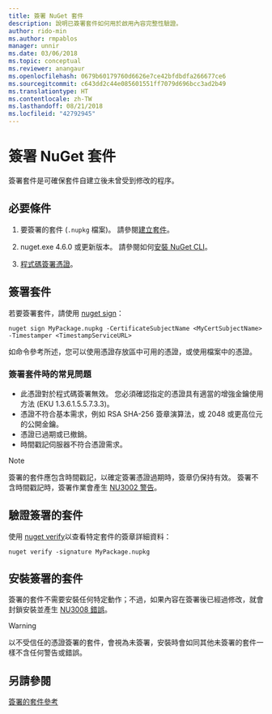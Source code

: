 ```yaml
---
title: 簽署 NuGet 套件
description: 說明已簽署套件如何用於啟用內容完整性驗證。
author: rido-min
ms.author: rmpablos
manager: unnir
ms.date: 03/06/2018
ms.topic: conceptual
ms.reviewer: anangaur
ms.openlocfilehash: 0679b60179760d6626e7ce42bfdbdfa266677ce6
ms.sourcegitcommit: c643dd2c44e085601551ff7079d696bcc3ad2b49
ms.translationtype: HT
ms.contentlocale: zh-TW
ms.lasthandoff: 08/21/2018
ms.locfileid: "42792945"
---
```

# <a name="signing-nuget-packages"></a>簽署 NuGet 套件

簽署套件是可確保套件自建立後未曾受到修改的程序。

## <a name="prerequisites"></a>必要條件

1. 要簽署的套件 (`.nupkg` 檔案)。 請參閱[建立套件](creating-a-package.md)。

1. nuget.exe 4.6.0 或更新版本。 請參閱如何[安裝 NuGet CLI](../install-nuget-client-tools.md#nugetexe-cli)。

1. [程式碼簽署憑證](../reference/signed-packages-reference.md#get-a-code-signing-certificate)。

## <a name="sign-a-package"></a>簽署套件

若要簽署套件，請使用 [nuget sign](../tools/cli-ref-sign.md)：

```cli
nuget sign MyPackage.nupkg -CertificateSubjectName <MyCertSubjectName> -Timestamper <TimestampServiceURL>
```

如命令參考所述，您可以使用憑證存放區中可用的憑證，或使用檔案中的憑證。

### <a name="common-problems-when-signing-a-package"></a>簽署套件時的常見問題

- 此憑證對於程式碼簽署無效。 您必須確認指定的憑證具有適當的增強金鑰使用方法 (EKU 1.3.6.1.5.5.7.3.3)。
- 憑證不符合基本需求，例如 RSA SHA-256 簽章演算法，或 2048 或更高位元的公開金鑰。
- 憑證已過期或已撤銷。
- 時間戳記伺服器不符合憑證需求。

> [!Note]
> 簽署的套件應包含時間戳記，以確定簽署憑證過期時，簽章仍保持有效。 簽署不含時間戳記時，簽署作業會產生 [NU3002 警告](../reference/errors-and-warnings/NU3002.md)。

## <a name="verify-a-signed-package"></a>驗證簽署的套件

使用 [nuget verify](../tools/cli-ref-verify.md)以查看特定套件的簽章詳細資料：

```cli
nuget verify -signature MyPackage.nupkg
```

## <a name="install-a-signed-package"></a>安裝簽署的套件

簽署的套件不需要安裝任何特定動作；不過，如果內容在簽署後已經過修改，就會封鎖安裝並產生 [NU3008 錯誤](../reference/errors-and-warnings/NU3008.md)。

> [!Warning]
> 以不受信任的憑證簽署的套件，會視為未簽署，安裝時會如同其他未簽署的套件一樣不含任何警告或錯誤。

## <a name="see-also"></a>另請參閱

[簽署的套件參考](../reference/Signed-Packages-Reference.md)
